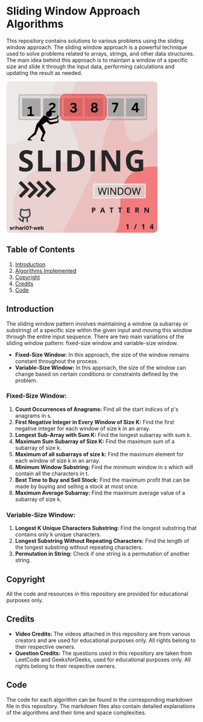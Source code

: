 # Sliding Window Approach Algorithms

This repository contains solutions to various problems using the sliding window approach. The sliding window approach is a powerful technique used to solve problems related to arrays, strings, and other data structures. The main idea behind this approach is to maintain a window of a specific size and slide it through the input data, performing calculations and updating the result as needed.

<img src="Sliding Window Poster.png" alt="Sliding Window Poster" width="400" height="400" style="border-radius: 10px;" />

## Table of Contents

1. [Introduction](#introduction)
2. [Algorithms Implemented](#algorithms-implemented)
3. [Copyright](#copyright)
4. [Credits](#credits)
5. [Code](#code)

## Introduction

The sliding window pattern involves maintaining a window (a subarray or substring) of a specific size within the given input and moving this window through the entire input sequence. There are two main variations of the sliding window pattern: fixed-size window and variable-size window.

- **Fixed-Size Window:** In this approach, the size of the window remains constant throughout the process.
- **Variable-Size Window:** In this approach, the size of the window can change based on certain conditions or constraints defined by the problem.

### Fixed-Size Window:

1. **Count Occurrences of Anagrams:** Find all the start indices of p's anagrams in s.
2. **First Negative Integer in Every Window of Size K:** Find the first negative integer for each window of size k in an array.
3. **Longest Sub-Array with Sum K:** Find the longest subarray with sum k.
4. **Maximum Sum Subarray of Size K:** Find the maximum sum of a subarray of size k. 
5. **Maximum of all subarrays of size k:** Find the maximum element for each window of size k in an array. 
6. **Minimum Window Substring:** Find the minimum window in s which will contain all the characters in t. 
7. **Best Time to Buy and Sell Stock:** Find the maximum profit that can be made by buying and selling a stock at most once. 
8. **Maximum Average Subarray:** Find the maximum average value of a subarray of size k. 

### Variable-Size Window:

1. **Longest K Unique Characters Substring:** Find the longest substring that contains only k unique characters.
2. **Longest Substring Without Repeating Characters:** Find the length of the longest substring without repeating characters.
3. **Permutation in String:** Check if one string is a permutation of another string. 

## Copyright

All the code and resources in this repository are provided for educational purposes only.

## Credits

- **Video Credits:** The videos attached in this repository are from various creators and are used for educational purposes only. All rights belong to their respective owners.
- **Question Credits:** The questions used in this repository are taken from LeetCode and GeeksforGeeks, used for educational purposes only. All rights belong to their respective owners.

## Code

The code for each algorithm can be found in the corresponding markdown file in this repository. The markdown files also contain detailed explanations of the algorithms and their time and space complexities.

